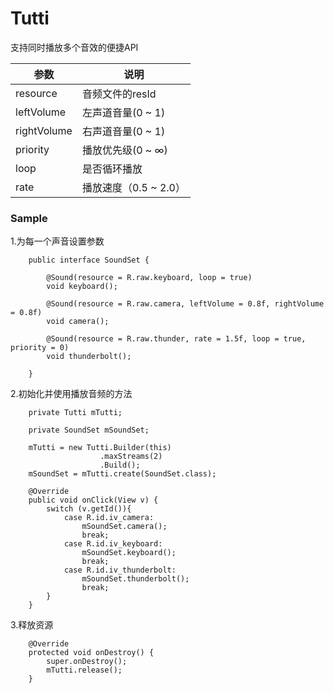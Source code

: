# Tutti
支持同时播放多个音效的便捷API

参数|说明
---|---
resource|音频文件的resId
leftVolume|左声道音量(0 ~ 1)
rightVolume|右声道音量(0 ~ 1)
priority|播放优先级(0 ~ ∞)
loop|是否循环播放
rate|播放速度（0.5 ~ 2.0）

### Sample
1.为每一个声音设置参数
```
    public interface SoundSet {
    
        @Sound(resource = R.raw.keyboard, loop = true)
        void keyboard();
    
        @Sound(resource = R.raw.camera, leftVolume = 0.8f, rightVolume = 0.8f)
        void camera();
    
        @Sound(resource = R.raw.thunder, rate = 1.5f, loop = true, priority = 0)
        void thunderbolt();
    
    }
```
2.初始化并使用播放音频的方法
```
    private Tutti mTutti;
    
    private SoundSet mSoundSet;
    
    mTutti = new Tutti.Builder(this)
                    .maxStreams(2)
                    .Build();
    mSoundSet = mTutti.create(SoundSet.class);
    
    @Override
    public void onClick(View v) {
        switch (v.getId()){
            case R.id.iv_camera:
                mSoundSet.camera();
                break;
            case R.id.iv_keyboard:
                mSoundSet.keyboard();
                break;
            case R.id.iv_thunderbolt:
                mSoundSet.thunderbolt();
                break;
        }
    }
```
3.释放资源
```
    @Override
    protected void onDestroy() {
        super.onDestroy();
        mTutti.release();
    }
```